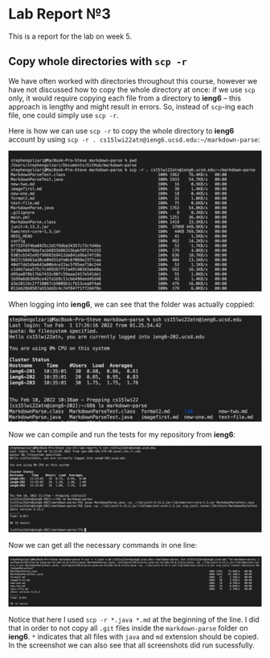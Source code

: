 # Lab Report №3

This is a report for the lab on week 5. 

## Copy whole directories with `scp -r`

We have often worked with directories throughout this course, however we have not discussed how to copy the whole directory at once: if we use `scp` only, it would require copying each file from a directory to **ieng6** – this approach is lengthy and might result in errors. So, instead of `scp`-ing each file, one could simply use `scp -r`.

Here is how we can use `scp -r` to copy the whole directory to **ieng6** account by using `scp -r . cs15lwi22atn@ieng6.ucsd.edu:~/markdown-parse`:

![image](report3_1.png)

When logging into **ieng6**, we can see that the folder was actually coppied:

![image](report3_2.png)

Now we can compile and run the tests for my repository from **ieng6**:

![image](report3_3.png)

Now we can get all the necessary commands in one line:

![image](report3_4.png)

Notice that here I used `scp -r *.java *.md` at the beginning of the line. I did that in order to not copy all `.git` files inside the `markdown-parse` folder on **ieng6**. `*` indicates that all files with `java` and `md` extension should be copied. In the screenshot we can also see that all screenshots did run sucessfully. 
